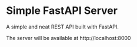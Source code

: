 # Simple FastAPI Server

A simple and neat REST API built with FastAPI.


The server will be available at http://localhost:8000

